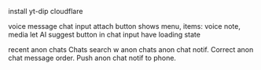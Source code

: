 install yt-dip
cloudflare

voice message
chat input attach button shows menu, items: voice note, media
let AI suggest button in chat input have loading state

recent anon chats
Chats search w anon chats
anon chat notif.
Correct anon chat message order.
Push anon chat notif to phone.
